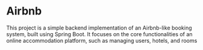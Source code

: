 # Airbnb
This project is a simple backend implementation of an Airbnb-like booking system, built using Spring Boot. It focuses on the core functionalities of an online accommodation platform, such as managing users, hotels, and rooms
